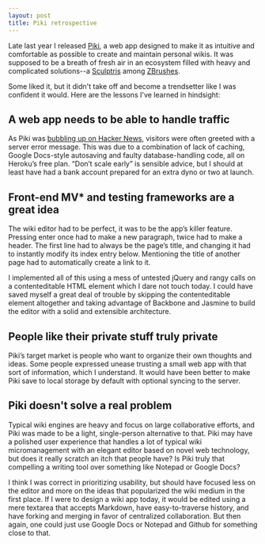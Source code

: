 ```yaml
---
layout: post
title: Piki retrospective
---
```

Late last year I released [Piki](http://piki.heroku.com), a web app designed to make it as intuitive and comfortable as possible to create and maintain personal wikis. It was supposed to be a breath of fresh air in an ecosystem filled with heavy and complicated solutions--a [Sculptris](/images/sculptris.png) among [ZBrushes](/images/zbrush.jpg).

Some liked it, but it didn't take off and become a trendsetter like I was confident it would. Here are the lessons I've learned in hindsight:

## A web app needs to be able to handle traffic 

As Piki was [bubbling up on Hacker News](https://news.ycombinator.com/item?id=4646665), visitors were often greeted with a server error message. This was due to a combination of lack of caching, Google Docs-style autosaving and faulty database-handling code, all on Heroku’s free plan. “Don’t scale early” is sensible advice, but I should at least have had a bank account prepared for an extra dyno or two at launch.

## Front-end MV* and testing frameworks are a great idea

The wiki editor had to be perfect, it was to be the app’s killer feature. Pressing enter once had to make a new paragraph, twice had to make a header. The first line had to always be the page’s title, and changing it had to instantly modify its index entry below. Mentioning the title of another page had to automatically create a link to it.

I implemented all of this using a mess of untested jQuery and rangy calls on a contenteditable HTML element which I dare not touch today. I could have saved myself a great deal of trouble by skipping the contenteditable element altogether and taking advantage of Backbone and Jasmine to build the editor with a solid and extensible architecture.

## People like their private stuff truly private

Piki’s target market is people who want to organize their own thoughts and ideas. Some people expressed unease trusting a small web app with that sort of information, which I understand. It would have been better to make Piki save to local storage by default with optional syncing to the server.

## Piki doesn't solve a real problem

Typical wiki engines are heavy and focus on large collaborative efforts, and Piki was made to be a light, single-person alternative to that. Piki may have a polished user experience that handles a lot of typical wiki micromanagement with an elegant editor based on novel web technology, but does it really scratch an itch that people have? Is Piki truly that compelling a writing tool over something like Notepad or Google Docs?

I think I was correct in prioritizing usability, but should have focused less on the editor and more on the ideas that popularized the wiki medium in the first place. If I were to design a wiki app today, it would be edited using a mere textarea that accepts Markdown, have easy-to-traverse history, and have forking and merging in favor of centralized collaboration. But then again, one could just use Google Docs or Notepad and Github for something close to that.
